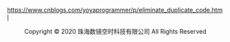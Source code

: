 https://www.cnblogs.com/yoyaprogrammer/p/eliminate_duplicate_code.html

<center> Copyright © 2020 珠海数镜空时科技有限公司 All Rights Reserved</center>